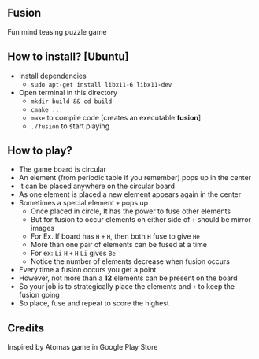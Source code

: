 ## Fusion
Fun mind teasing puzzle game

## How to install? [Ubuntu]

* Install dependencies
    * `sudo apt-get install libx11-6 libx11-dev`
* Open terminal in this directory
    * `mkdir build && cd build`
    * `cmake ..`
    * `make` to compile code [creates an executable **fusion**]
    * `./fusion` to start playing

## How to play?
* The game board is circular
* An element (from periodic table if you remember) pops up in the center
* It can be placed anywhere on the circular board
* As one element is placed a new element appears again in the center
* Sometimes a special element `+` pops up
    * Once placed in circle, It has the power to fuse other elements
    * But for fusion to occur elements on either side of `+` should be mirror images
    * For Ex. If board has `H` `+` `H`, then both `H` fuse to give `He`
    * More than one pair of elements can be fused at a time
    * For ex: `Li` `H` `+` `H` `Li` gives `Be`
    * Notice the number of elements decrease when fusion occurs
* Every time a fusion occurs you get a point
* However, not more than a **12** elements can be present on the board
* So your job is to strategically place the elements and `+` to keep the fusion going
* So place, fuse and repeat to score the highest

## Credits
Inspired by Atomas game in Google Play Store
